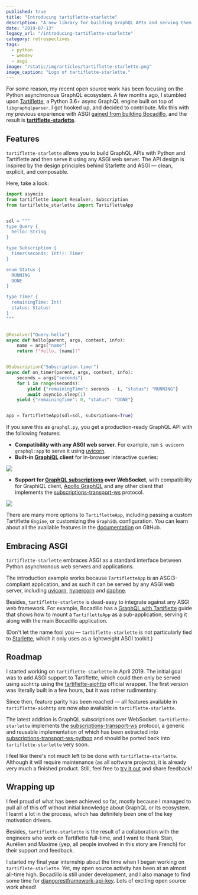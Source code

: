 ```yaml
---
published: true
title: "Introducing tartiflette-starlette"
description: "A new library for building GraphQL APIs and serving them over HTTP via ASGI, powered by the Tartiflette Python asynchronous GraphQL engine."
date: "2019-07-13"
legacy_url: "/introducing-tartiflette-starlette"
category: retrospectives
tags:
  - python
  - webdev
  - asgi
image: "/static/img/articles/tartiflette-starlette.png"
image_caption: "Logo of tartiflette-starlette."
---
```


For some reason, my recent open source work has been focusing on the Python asynchronous GraphQL ecosystem. A few months ago, I stumbled upon [Tartiflette], a Python 3.6+ async GraphQL engine built on top of `libgraphqlparser`. I got hooked up, and decided to contribute. Mix this with my previous experience with ASGI [gained from building Bocadillo](/blog/articles/2018/12/how-i-built-a-web-framework-and-became-an-open-source-maintainer), and the result is **[tartiflette-starlette]**.

[tartiflette]: https://tartiflette.io
[tartiflette-starlette]: https://github.com/tartiflette/tartiflette-starlette

## Features

`tartiflette-starlette` allows you to build GraphQL APIs with Python and Tartiflette and then serve it using any ASGI web server. The API design is inspired by the design principles behind Starlette and ASGI — clean, explicit, and composable.

Here, take a look:

```python
import asyncio
from tartiflette import Resolver, Subscription
from tartiflette_starlette import TartifletteApp


sdl = """
type Query {
  hello: String
}

type Subscription {
  timer(seconds: Int!): Timer
}

enum Status {
  RUNNING
  DONE
}

type Timer {
  remainingTime: Int!
  status: Status!
}
"""


@Resolver("Query.hello")
async def hello(parent, args, context, info):
    name = args["name"]
    return f"Hello, {name}!"


@Subscription("Subscription.timer")
async def on_timer(parent, args, context, info):
    seconds = args["seconds"]
    for i in range(seconds):
        yield {"remainingTime": seconds - i, "status": "RUNNING"}
        await asyncio.sleep(1)
    yield {"remainingTime": 0, "status": "DONE"}


app = TartifletteApp(sdl=sdl, subsriptions=True)
```

If you save this as `graphql.py`, you get a production-ready GraphQL API with the following features:

[uvicorn]: https://www.uvicorn.org

- **Compatibility with any ASGI web server**. For example, run `$ uvicorn graphql:app` to serve it using [uvicorn].
- **Built-in [GraphiQL] client** for in-browser interactive queries:

[graphiql]: https://github.com/graphql/graphiql

![](/static/img/tartiflette-starlette-graphiql-query.png)

- **Support for [GraphQL subscriptions](https://graphql.org/blog/subscriptions-in-graphql-and-relay/) over WebSocket**, with compatibility for GraphiQL client, [Apollo GraphQL](https://www.apollographql.com/) and any other client that implements the [subscriptions-transport-ws] protocol.

[subscriptions-transport-ws]: https://github.com/apollographql/subscriptions-transport-ws

![](/static/img/tartiflette-starlette-graphiql-subscription.png)

There are many more options to `TartifletteApp`, including passing a custom Tartiflette `Engine`, or customizing the `GraphiQL` configuration. You can learn about all the available features in the [documentation](https://github.com/tartiflette/tartiflette-starlette) on GitHub.

## Embracing ASGI

`tartiflette-starlette` embraces ASGI as a standard interface between Python asynchronous web servers and applications.

The introduction example works because `TartifletteApp` is an ASGI3-compliant application, and as such it can be served by any ASGI web server, including [uvicorn], [hypercorn](https://github.com/pgjones/hypercorn) and [daphne](https://github.com/django/daphne).

Besides, `tartiflette-starlette` is dead-easy to integrate against any ASGI web framework. For example, Bocadillo has a [GraphQL with Tartiflette](https://bocadilloproject.github.io/how-to/graphql.html) guide that shows how to mount a `TartifletteApp` as a sub-application, serving it along with the main Bocadillo application.

(Don't let the name fool you — `tartiflette-starlette` is not particularly tied to [Starlette], which it only uses as a lightweight ASGI toolkit.)

[starlette]: https://www.starlette.io

## Roadmap

I started working on `tartiflette-starlette` in April 2019. The initial goal was to add ASGI support to Tartiflette, which could then only be served using `aiohttp` using the [tartiflette-aiohttp](https://github.com/tartiflette/tartiflette-aiohttp) official wrapper. The first version was literally built in a few hours, but it was rather rudimentary.

Since then, feature parity has been reached — all features available in `tartiflette-aiohttp` are now also available in `tartiflette-starlette`.

The latest addition is GraphQL subscriptions over WebSocket. `tartiflette-starlette` implements the [subscriptions-transport-ws] protocol, a generic and reusable implementation of which has been extracted into [subscriptions-transport-ws-python](https://github.com/florimondmanca/subscriptions-transport-ws-python) and should be ported back into `tartiflette-starlette` very soon.

I feel like there's not much left to be done with `tartiflette-starlette`. Although it will require maintenance (as all software projects), it is already very much a finished product. Still, feel free to [try it out](https://github.com/tartiflette/tartiflette-starlette) and share feedback!

## Wrapping up

I feel proud of what has been achieved so far, mostly because I managed to pull all of this off without initial knowledge about GraphQL or its ecosystem. I learnt a lot in the process, which has definitely been one of the key motivation drivers.

Besides, `tartiflette-starlette` is the result of a collaboration with the engineers who work on Tartiflette full-time, and I want to thank Stan, Aurélien and Maxime (yep, all people involved in this story are French) for their support and feedback.

I started my final year internship about the time when I began working on `tartiflete-starlette`. Yet, my open source activity has been at an almost all-time high. Bocadillo is still under development, and I also manage to find some time for [djangorestframework-api-key](https://florimondmanca.github.io/djangorestframework-api-key/). Lots of exciting open source work ahead!

